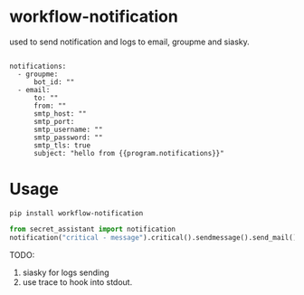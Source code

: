 # workflow-notification
used to send notification and logs  to email, groupme and siasky.

```

notifications:
  - groupme:
      bot_id: ""
  - email:
      to: ""
      from: ""
      smtp_host: ""
      smtp_port:
      smtp_username: ""
      smtp_password: ""
      smtp_tls: true
      subject: "hello from {{program.notifications}}"

```

# Usage
```
pip install workflow-notification

```

```python
from secret_assistant import notification
notification("critical - message").critical().sendmessage().send_mail()

```



TODO:
1. siasky for logs sending
2. use trace to hook into stdout.




